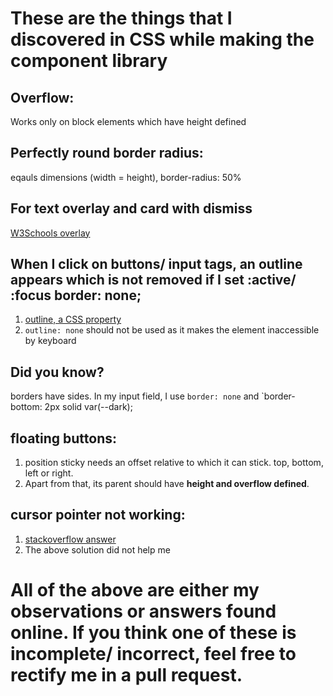 # These are the things that I discovered in CSS while making the component library

## Overflow:
Works only on block elements which have height defined
## Perfectly round border radius:
eqauls dimensions (width = height), border-radius: 50%
## For text overlay and card with dismiss
[W3Schools overlay](https://www.w3schools.com/howto/howto_css_image_overlay.asp)
## When I click on buttons/ input tags, an outline appears which is not removed if I set :active/ :focus border: none;
1. [outline, a CSS property](https://stackoverflow.com/questions/1158515/difference-between-outline-and-border)
2. `outline: none` should not be used as it makes the element inaccessible by keyboard
## Did you know?
borders have sides. In my input field, I use `border: none` and `border-bottom: 2px solid var(--dark);
## floating buttons:
1. position sticky needs an offset relative to which it can stick. top, bottom, left or right.
2. Apart from that, its parent should have **height and overflow defined**.
## cursor pointer not working:
1. [stackoverflow answer](https://stackoverflow.com/questions/18434626/why-is-cursorpointer-effect-in-css-not-working/44510398)
2. The above solution did not help me
# All of the above are either my observations or answers found online. If you think one of these is incomplete/ incorrect, feel free to rectify me in a pull request.
